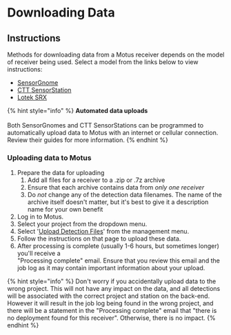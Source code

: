 # Downloading Data

## Instructions

Methods for downloading data from a Motus receiver depends on the model of receiver being used. Select a model from the links below to view instructions:

* [SensorGnome](https://docs.motus.org/sensorgnome/)
* [CTT SensorStation](https://store.celltracktech.com/pages/installation-guides)
* [Lotek SRX](lotek-srx.md)

{% hint style="info" %}
**Automated data uploads**\
\
Both SensorGnomes and CTT SensorStations can be programmed to automatically upload data to Motus with an internet or cellular connection. Review their guides for more information.
{% endhint %}

### **Uploading data to Motus**

1. Prepare the data for uploading&#x20;
   1. Add all files for a receiver to a .zip or .7z archive
   2. Ensure that each archive contains data from _only one receiver_
   3. Do _not_ change any of the detection data filenames. The name of the archive itself doesn't matter, but it's best to give it a description name for your own benefit
2. Log in to Motus.
3. Select your project from the dropdown menu.&#x20;
4. Select '[Upload Detection Files](https://motus.org/data/project/sgJobs)' from the management menu.
5. Follow the instructions on that page to upload these data.
6. After processing is complete (usually 1-6 hours, but sometimes longer) you'll receive a \
   "Processing complete"  email. Ensure that you review this email and the job log as it may contain important information about your upload.

{% hint style="info" %}
Don't worry if you accidentally upload data to the wrong project. This will not have any impact on the data, and all detections will be associated with the correct project and station on the back-end. However it will result in the job log being found in the wrong project, and there will be a statement in the "Processing complete" email that "there is no deployment found for this receiver". Otherwise, there is no impact.
{% endhint %}
